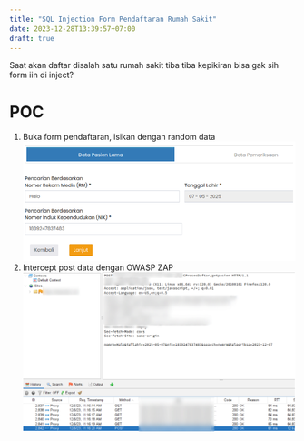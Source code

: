 ```yaml
---
title: "SQL Injection Form Pendaftaran Rumah Sakit"
date: 2023-12-28T13:39:57+07:00
draft: true
---
```

Saat akan daftar disalah satu rumah sakit tiba tiba kepikiran bisa gak sih form iin di inject?
# POC
1. Buka form pendaftaran, isikan dengan random data
![Form login](https://raw.githubusercontent.com/bembenk18/Images/main/SQLI-Rumah_Sakit/1.png)
2. Intercept post data dengan OWASP ZAP
![Form login](https://raw.githubusercontent.com/bembenk18/Images/main/SQLI-Rumah_Sakit/2.png)

